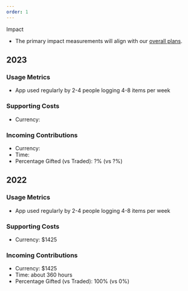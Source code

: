 ```yaml
---
order: 1
---
```


Impact

* The primary impact measurements will align with our [overall plans](https://observablehq.com/d/83a90a6d6cd11999?loadTaskUrl=https://raw.githubusercontent.com/trentlarson/lives-of-gifts/master/project.task.yaml).

## 2023

### Usage Metrics

* App used regularly by 2-4 people logging 4-8 items per week

### Supporting Costs

* Currency:

### Incoming Contributions

* Currency:
* Time:
* Percentage Gifted (vs Traded): ?% (vs ?%)


## 2022

### Usage Metrics

* App used regularly by 2-4 people logging 4-8 items per week

### Supporting Costs

* Currency: $1425

### Incoming Contributions

* Currency: $1425
* Time: about 360 hours
* Percentage Gifted (vs Traded): 100% (vs 0%)
